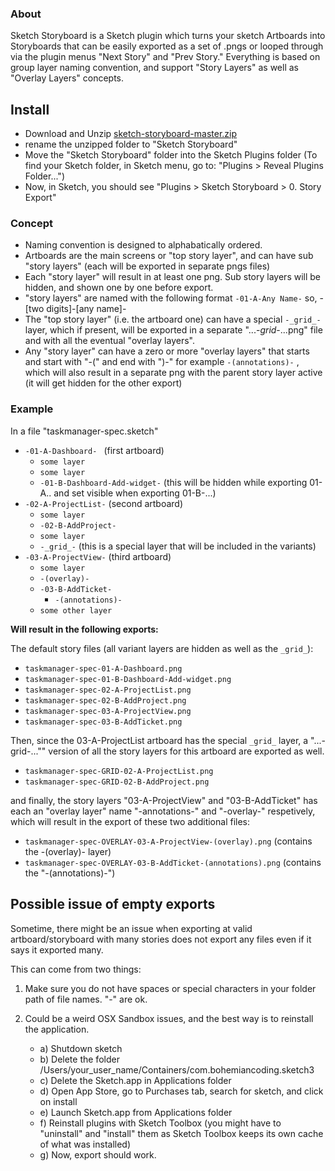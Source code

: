 ### About

Sketch Storyboard is a Sketch plugin which turns your sketch Artboards into Storyboards that can be easily exported as a set of .pngs or looped through via the plugin menus "Next Story" and "Prev Story." Everything is based on group layer naming convention, and support "Story Layers" as well as "Overlay Layers" concepts.

## Install

- Download and Unzip [sketch-storyboard-master.zip](https://github.com/BriteSnow/sketch-storyboard/archive/master.zip)
- rename the unzipped folder to "Sketch Storyboard"
- Move the "Sketch Storyboard" folder into the Sketch Plugins folder (To find your Sketch folder, in Sketch menu, go to: "Plugins > Reveal Plugins Folder...")
- Now, in Sketch, you should see "Plugins > Sketch Storyboard > 0. Story Export"


### Concept

- Naming convention is designed to alphabatically ordered. 
- Artboards are the main screens or "top story layer", and can have sub "story layers" (each will be exported in separate pngs files)
- Each "story layer" will result in at least one png. Sub story layers will be hidden, and shown one by one before export.
- "story layers" are named with the following format ```-01-A-Any Name-``` so, -[two digits]-[any name]- 
- The "top story layer" (i.e. the artboard one) can have a special ```-_grid_-``` layer, which if present, will be exported in a separate "...-_grid_-...png" file and with all the eventual "overlay layers". 
- Any "story layer" can have a zero or more "overlay layers" that starts and start with "-(" and end with ")-" for example ```-(annotations)-``` , which will also result in a separate png with the parent story layer active (it will get hidden for the other export)

### Example

In a file "taskmanager-spec.sketch"

+ ```-01-A-Dashboard- ``` (first artboard)
    * ```some layer```
    * ```some layer```
    * ```-01-B-Dashboard-Add-widget-``` (this will be hidden while exporting 01-A.. and set visible when exporting 01-B-...)
+ ```-02-A-ProjectList-``` (second artboard)
    * ```some layer```
    * ```-02-B-AddProject-```
    * ```some layer```
    * ```-_grid_-``` (this is a special layer that will be included in the variants)
+ ```-03-A-ProjectView-``` (third artboard)
    * ```some layer```
    * ```-(overlay)-```
    * ```-03-B-AddTicket-```
        - ```-(annotations)-```
    * ```some other layer```

**Will result in the following exports:**

The default story files (all variant layers are hidden as well as the ```_grid_```): 
- ```taskmanager-spec-01-A-Dashboard.png```
- ```taskmanager-spec-01-B-Dashboard-Add-widget.png```
- ```taskmanager-spec-02-A-ProjectList.png```
- ```taskmanager-spec-02-B-AddProject.png```
- ```taskmanager-spec-03-A-ProjectView.png```
- ```taskmanager-spec-03-B-AddTicket.png```

Then, since the 03-A-ProjectList artboard has the special ```_grid_``` layer, a "...-grid-..."" version of all the story layers for this artboard are exported as well. 
- ```taskmanager-spec-GRID-02-A-ProjectList.png```
- ```taskmanager-spec-GRID-02-B-AddProject.png ```

and finally, the story layers "03-A-ProjectView" and "03-B-AddTicket" has each an "overlay layer" name "-annotations-" and "-overlay-" respetively, which will result in the export of these two additional files: 
- ```taskmanager-spec-OVERLAY-03-A-ProjectView-(overlay).png``` (contains the -(overlay)- layer)
- ```taskmanager-spec-OVERLAY-03-B-AddTicket-(annotations).png``` (contains the "-(annotations)-")


## Possible issue of empty exports

Sometime, there might be an issue when exporting at valid artboard/storyboard with many stories does not export any files even if it says it exported many. 

This can come from two things: 

1) Make sure you do not have spaces or special characters in your folder path of file names. "-" are ok. 

2) Could be a weird OSX Sandbox issues, and the best way is to reinstall the application. 
    
    - a) Shutdown sketch 
    - b) Delete the folder /Users/your_user_name/Containers/com.bohemiancoding.sketch3
    - c) Delete the Sketch.app in Applications folder
    - d) Open App Store, go to Purchases tab, search for sketch, and click on install
    - e) Launch Sketch.app from Applications folder
    - f) Reinstall plugins with Sketch Toolbox (you might have to "uninstall" and "install" them as Sketch Toolbox keeps its own cache of what was installed)
    - g) Now, export should work. 

